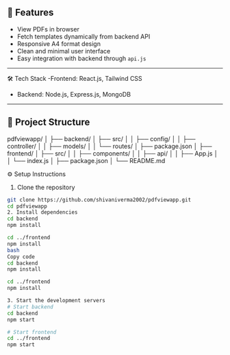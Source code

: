 ## 🚀 Features
- View PDFs in browser
- Fetch templates dynamically from backend API
- Responsive A4 format design
- Clean and minimal user interface
- Easy integration with backend through `api.js`

---

  🛠️ Tech Stack
-Frontend: React.js, Tailwind CSS  
- Backend: Node.js, Express.js, MongoDB  
 

---

## 📂 Project Structure
pdfviewapp/
│
├── backend/
│ ├── src/
│ │ ├── config/
│ │ ├── controller/
│ │ ├── models/
│ │ └── routes/
│ ├── package.json
│
├── frontend/
│ ├── src/
│ │ ├── components/
│ │ ├── api/
│ │ ├── App.js
│ │ └── index.js
│ ├── package.json
│
└── README.md


 ⚙️ Setup Instructions

 1. Clone the repository
```bash
git clone https://github.com/shivaniverma2002/pdfviewapp.git
cd pdfviewapp
2. Install dependencies
cd backend
npm install

cd ../frontend
npm install
bash
Copy code
cd backend
npm install

cd ../frontend
npm install

3. Start the development servers
# Start backend
cd backend
npm start

# Start frontend
cd ../frontend
npm start
